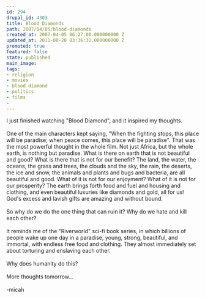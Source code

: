 ```yaml
---
id: 294
drupal_id: 4303
title: Blood Diamonds
path: 2007/04/05/blood-diamonds
created_at: 2007-04-05 06:27:00.000000000 Z
updated_at: 2011-08-20 03:36:31.000000000 Z
promoted: true
featured: false
state: published
main_image: 
tags:
- religion
- movies
- blood diamond
- politics
- films
- 
---
```

I just finished watching "Blood Diamond", and it inspired my thoughts.<br /><br />One of the main characters kept saying, "When the fighting stops, this place will be paradise; when peace comes, this place will be paradise". That was the most powerful thought in the whole film. Not just Africa, but the whole earth, is nothing but paradise. What is there on earth that is not beautiful and good? What is there that is not for our benefit? The land, the water, the oceans, the grass and trees, the clouds and the sky, the rain, the deserts, the ice and snow, the animals and plants and bugs and bacteria, are all beautiful and good. What of it is not for our enjoyment? What of it is not for our prosperity? The earth brings forth food and fuel and housing and clothing, and even beautiful luxuries like diamonds and gold, all for us! God's excess and lavish gifts are amazing and without bound.<br /><br />So why do we do the one thing that can ruin it? Why do we hate and kill each other?<br /><br />It reminds me of the "Riverworld" sci-fi book series, in which billions of people wake up one day in a paradise, young, strong, beautiful, and immortal, with endless free food and clothing. They almost immediately set about torturing and enslaving each other.<br /><br />Why does humanity do this?<br /><br />More thoughts tomorrow...<br /><br />-micah
